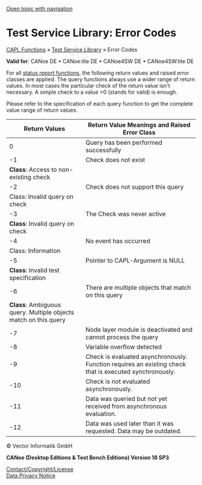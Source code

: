 [Open topic with navigation](../../../../CANoeDEFamily.htm#Topics/CAPLFunctions/Test/CAPLfunctionsTSLErrorCodes.md)

# Test Service Library: Error Codes

[CAPL Functions](../CAPLfunctions.md) » [Test Service Library](CAPLfunctionsTSLOverview.md) » Error Codes

**Valid for**: CANoe DE • CANoe:lite DE • CANoe4SW DE • CANoe4SW:lite DE

For all [status report functions](CAPLfunctionsTSLStatusReportFunctions.md), the following return values and raised error classes are applied. The query functions always use a wider range of return values. In most cases the particular check of the return value isn't necessary. A simple check to a value >0 (stands for valid) is enough.

Please refer to the specification of each query function to get the complete value range of return values.

| Return Values | Return Value Meanings and Raised Error Class |
|---------------|---------------------------------------------|
| 0             | Query has been performed successfully       |
| -1            | Check does not exist  
**Class**: Access to non-existing check |
| -2            | Check does not support this query  
Class: Invalid query on check |
| -3            | The Check was never active  
**Class**: Invalid query on check |
| -4            | No event has occurred  
Class: Information |
| -5            | Pointer to CAPL-Argument is NULL  
**Class**: Invalid test specification |
| -6            | There are multiple objects that match on this query  
**Class**: Ambiguous query. Multiple objects match on this query |
| -7            | Node layer module is deactivated and cannot process the query |
| -8            | Variable overflow detected |
| -9            | Check is evaluated asynchronously. Function requires an existing check that is executed synchronously. |
| -10           | Check is not evaluated asynchronously. |
| -11           | Data was queried but not yet received from asynchronous evaluation. |
| -12           | Data was used later than it was requested. Data may be outdated. |

© Vector Informatik GmbH

**CANoe (Desktop Editions & Test Bench Editions) Version 18 SP3**

[Contact/Copyright/License](../../Shared/ContactCopyrightLicense.md)  
[Data Privacy Notice](https://www.vector.com/int/en/company/get-info/privacy-policy/)